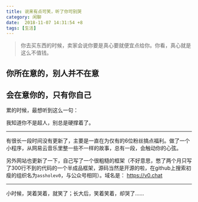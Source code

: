 ```yaml
---
title: 说来有点可笑，听了你可别哭
category: 闲聊
date:  2018-11-07 14:31:54 +8
tags: [生活]
---
```


> 你去买东西的时候，卖家会说你要是真心要就便宜点给你。你看，真心就是这么不值钱。

<!-- more -->

## 你所在意的，别人并不在意

## 会在意你的，只有你自己


累的时候，最想听到这么一句：

我知道你不是超人，别总是硬撑着了。

---

有很长一段时间没有更新了，主要是一直在为仅有的6位粉丝搞点福利。做了一个小程序，从网易云音乐里整一些不一样的故事，总有一段，会触动你的心弦。

另外网站也更新了一下，自己写了一个很粗糙的框架（不好意思，憋了两个月只写了300行不到的代码的一个半成品框架，源码当然是开源的啦，在github上搜索初瘦的组织名为`assholev0`，与公众号相同）。域名是： <https://v0.chat>

---

小时候，哭着哭着，就笑了；长大后，笑着笑着，却哭了……
